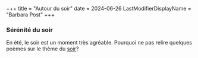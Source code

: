 +++
title = "Autour du soir"
date = 2024-06-26
LastModifierDisplayName = "Barbara Post"
+++
### Sérénité du soir

En été, le soir est un moment très agréable. Pourquoi ne pas relire quelques poèmes sur le thème du [soir](/search?search-by=soir)?